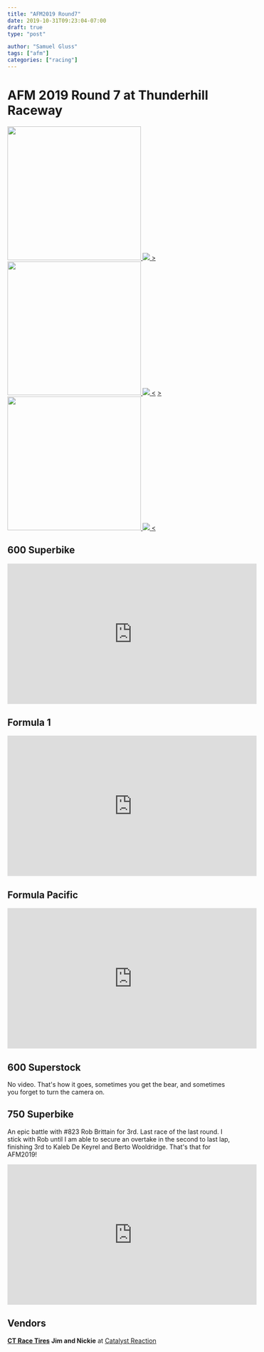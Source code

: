 ```yaml
---
title: "AFM2019 Round7"
date: 2019-10-31T09:23:04-07:00
draft: true
type: "post"

author: "Samuel Gluss"
tags: ["afm"]
categories: ["racing"]
---
```



# **AFM 2019 Round 7 at Thunderhill Raceway**

  <div class="cssbox">
    <a id="image1" href="#image1"><img class="cssbox_thumb" src="https://s3-us-west-1.amazonaws.com/samgluss.net/img/afm/2019/round7/will_toft/AFMR7Thill-Oct2019-0227.jpg" height="300" width="300" />
      <span class="cssbox_full" onclick="return hrefVoid()"><img src="https://s3-us-west-1.amazonaws.com/samgluss.net/img/afm/2019/round7/will_toft/AFMR7Thill-Oct2019-0227.jpg" /></span>
    </a>
    <a class="cssbox_close" href="#void"></a>
    <a class="cssbox_next" href="#image2">&gt;</a>
	</a>
  </div>
  <div class="cssbox">
    <a id="image2" href="#image2"><img class="cssbox_thumb hidden" src="https://s3-us-west-1.amazonaws.com/samgluss.net/img/afm/2019/round7/will_toft/AFMR7Thill-Oct2019-1691.jpg" height="300" width="300" />
      <span class="cssbox_full" onclick="return hrefVoid()"><img src="https://s3-us-west-1.amazonaws.com/samgluss.net/img/afm/2019/round7/will_toft/AFMR7Thill-Oct2019-1691.jpg" /></span>
    </a>
    <a class="cssbox_close" href="#void"></a>
    <a class="cssbox_prev" href="#image1">&lt;</a>
    <a class="cssbox_next" href="#image3">&gt;</a>
  </div>
  <div class="cssbox">
    <a id="image3" href="#image3"><img class="cssbox_thumb hidden" src="https://s3-us-west-1.amazonaws.com/samgluss.net/img/afm/2019/round7/will_toft/AFMR7Thill-Oct2019-1745.jpg" height="300" width="300" />
      <span class="cssbox_full" onclick="return hrefVoid()"><img src="https://s3-us-west-1.amazonaws.com/samgluss.net/img/afm/2019/round7/will_toft/AFMR7Thill-Oct2019-1745.jpg" /></span>
    </a>
    <a class="cssbox_close" href="#void"></a>
    <a class="cssbox_prev" href="#image2">&lt;</a>
  </div>

<!--more-->  


## **600 Superbike**

<iframe width="560" height="315" src="https://www.youtube.com/embed/HgS9n4x8mvY" frameborder="0" allow="accelerometer; autoplay; encrypted-media; gyroscope; picture-in-picture" allowfullscreen></iframe>

## **Formula 1**

<iframe width="560" height="315" src="https://www.youtube.com/embed/kUw1RDHwE-Q" frameborder="0" allow="accelerometer; autoplay; encrypted-media; gyroscope; picture-in-picture" allowfullscreen></iframe>

## **Formula Pacific**

<iframe width="560" height="315" src="https://www.youtube.com/embed/XKn4U_pcxtk" frameborder="0" allow="accelerometer; autoplay; encrypted-media; gyroscope; picture-in-picture" allowfullscreen></iframe>

## **600 Superstock**
No video. That's how it goes, sometimes you get the bear, and sometimes you forget to turn the camera on.

## **750 Superbike**
An epic battle with #823 Rob Brittain for 3rd. Last race of the last round. I stick with Rob until I am able to secure an overtake in the second to last lap, finishing 3rd to Kaleb De Keyrel and Berto Wooldridge. That's that for AFM2019!
<iframe width="560" height="315" src="https://www.youtube.com/embed/0mvY9mAErIM" frameborder="0" allow="accelerometer; autoplay; encrypted-media; gyroscope; picture-in-picture" allowfullscreen></iframe>

## **Vendors**
[**CT Race Tires**](http://www.ctracetires.com/) 
**Jim and Nickie** at [Catalyst Reaction](https://www.crstuning.com/) 
